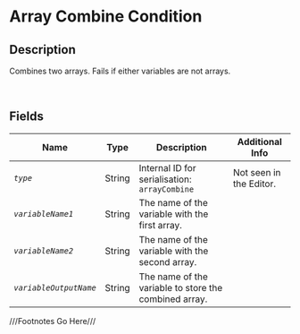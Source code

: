 Array Combine Condition
============= 

## Description

Combines two arrays. Fails if either variables are not arrays.

<br />

## Fields

| Name     | Type   | Description | Additional Info |
| -------- | ------ | ----------- | --------------- |
| *`type`* | String |      Internal ID for serialisation: `arrayCombine`       |         Not seen in the Editor.        |
| *`variableName1`* | String |      The name of the variable with the first array.       |                 |
| *`variableName2`* | String |      The name of the variable with the second array.       |                 |
| *`variableOutputName`* | String |      The name of the variable to store the combined array.       |                 |

///Footnotes Go Here///

[^-1]: Fields in *italics* are required for the Object to be valid.  
